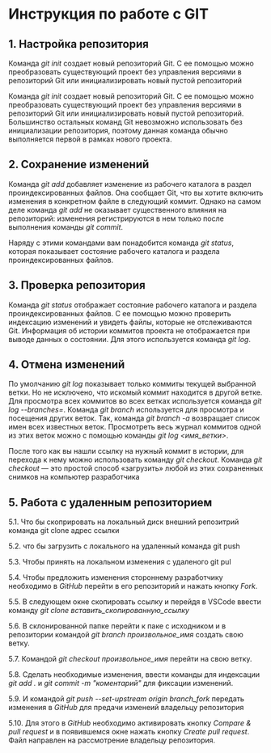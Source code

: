 # **Инструкция по работе с GIT**

## 1. Настройка репозитория
Команда *git init* создает новый репозиторий Git. С ее помощью можно преобразовать существующий проект без управления версиями в репозиторий Git или инициализировать новый пустой репозиторий

Команда *git init* создает новый репозиторий Git. С ее помощью можно преобразовать существующий проект без управления версиями в репозиторий Git или инициализировать новый пустой репозиторий. Большинство остальных команд Git невозможно использовать без инициализации репозитория, поэтому данная команда обычно выполняется первой в рамках нового проекта.


## 2. Сохранение изменений
Команда *git add* добавляет изменение из рабочего каталога в раздел проиндексированных файлов. Она сообщает Git, что вы хотите включить изменения в конкретном файле в следующий коммит. Однако на самом деле команда *git add* не оказывает существенного влияния на репозиторий: изменения регистрируются в нем только после выполнения команды *git commit*.

Наряду с этими командами вам понадобится команда *git status*, которая показывает состояние рабочего каталога и раздела проиндексированных файлов.

## 3. Проверка репозитория

Команда *git status* отображает состояние рабочего каталога и раздела проиндексированных файлов. С ее помощью можно проверить индексацию изменений и увидеть файлы, которые не отслеживаются Git. Информация об истории коммитов проекта не отображается при выводе данных о состоянии. Для этого используется команда *git log*.

## 4. Отмена изменений
По умолчанию *git log* показывает только коммиты текущей выбранной ветки. Но не исключено, что искомый коммит находится в другой ветке. Для просмотра всех коммитов во всех ветках используется команда *git log --branches=*. Команда *git branch* используется для просмотра и посещения других веток. Так, команда *git branch -a* возвращает список имен всех известных веток. Просмотреть весь журнал коммитов одной из этих веток можно с помощью команды *git log <имя_ветки>*.

После того как вы нашли ссылку на нужный коммит в истории, для перехода к нему можно использовать команду *git checkout*. Команда *git checkout* — это простой способ «загрузить» любой из этих сохраненных снимков на компьютер разработчика

## 5. Работа с удаленным репозиторием

5.1. Что бы скоприровать на локальный диск внешний репозитрий команда git clone адрес ссылки

5.2. что бы загрузить с локального на удаленный команда git push

5.3. Чтобы принять на локальном изменения с удаленого git pul

5.4. Чтобы предложить изменения стороннему разработчику 
необходимо в *GitHub* перейти в его репозиторий и 
нажать кнопку *Fork*.

5.5. В следующем окне скопировать ссылку и перейдя в 
VSCode ввести команду *git clone 
вставить_скопированную_ссылку*

5.6. В склонированной папке перейти к паке с исходником 
и в репозитории командой *git branch произвольное_имя*
создать свою ветку.

5.7. Командой *git checkout произвольное_имя* перейти на
свою ветку.

5.8. Сделать необходимые изменения, ввести команды для 
индексации *git add .* и *git commit -m "коментарий"*
для фиксации изменений.

5.9. И командой *git push --set-upstream origin 
branch_fork* передать  изменения в *GitHub* для 
предачи изменеий владельцу репозитория

5.10. Для этого в *GitHub* необходимо активировать 
кнопку *Compare & pull request* и в появившемся окне 
нажать кнопку *Create pull request*. Файл направлен на
рассмотрение владельцу репозитория.